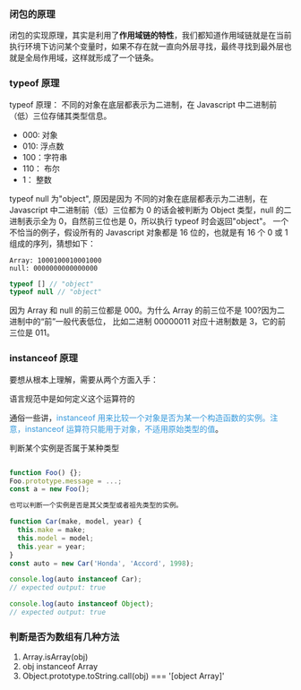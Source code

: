 ### 闭包的原理

闭包的实现原理，其实是利用了**作用域链的特性**，我们都知道作用域链就是在当前执行环境下访问某个变量时，如果不存在就一直向外层寻找，最终寻找到最外层也就是全局作用域，这样就形成了一个链条。

### typeof 原理

typeof 原理： 不同的对象在底层都表示为二进制，在 Javascript 中二进制前（低）三位存储其类型信息。

- 000: 对象
- 010: 浮点数
- 100：字符串
- 110： 布尔
- 1： 整数

typeof null 为"object", 原因是因为 不同的对象在底层都表示为二进制，在 Javascript 中二进制前（低）三位都为 0 的话会被判断为 Object 类型，null 的二进制表示全为 0，自然前三位也是 0，所以执行 typeof 时会返回"object"。
一个不恰当的例子，假设所有的 Javascript 对象都是 16 位的，也就是有 16 个 0 或 1 组成的序列，猜想如下：

```shell
Array: 1000100010001000
null: 0000000000000000
```

```javascript
typeof [] // "object"
typeof null // "object"
```

因为 Array 和 null 的前三位都是 000。为什么 Array 的前三位不是 100?因为二进制中的“前”一般代表低位， 比如二进制 00000011 对应十进制数是 3，它的前三位是 011。

### instanceof 原理

要想从根本上理解，需要从两个方面入手：

语言规范中是如何定义这个运算符的

通俗一些讲，<font color=#3498db>instanceof 用来比较一个对象是否为某一个构造函数的实例。注意，instanceof 运算符只能用于对象，不适用原始类型的值</font>。

判断某个实例是否属于某种类型

```typescript

function Foo() {};
Foo.prototype.message = ...;
const a = new Foo();

也可以判断一个实例是否是其父类型或者祖先类型的实例。

function Car(make, model, year) {
  this.make = make;
  this.model = model;
  this.year = year;
}
const auto = new Car('Honda', 'Accord', 1998);

console.log(auto instanceof Car);
// expected output: true

console.log(auto instanceof Object);
// expected output: true

```

### 判断是否为数组有几种方法

1. Array.isArray(obj)
2. obj instanceof Array
3. Object.prototype.toString.call(obj) === '[object Array]'
